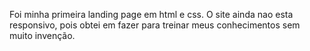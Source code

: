   Foi minha primeira landing page em html e css. O site ainda nao esta responsivo, pois obtei em fazer para treinar meus conhecimentos sem muito invenção.
